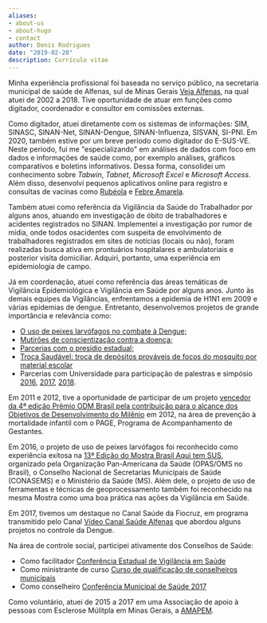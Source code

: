 ```yaml
---
aliases:
- about-us
- about-hugo
- contact
author: Denis Rodrigues
date: "2019-02-28"
description: Currículo vitae
---
```


Minha experiência profissional foi baseada no serviço público, na secretaria
municipal de saúde de Alfenas, sul de Minas Gerais [Veja Alfenas](https://pt.wikipedia.org/wiki/Alfenas), na qual atuei de 2002 a 2018. Tive oportunidade de atuar em funções como digitador, coordenador e consultor em comissões externas.

Como digitador, atuei diretamente com os sistemas de informações: SIM, SINASC, SINAN-Net, SINAN-Dengue, SINAN-Influenza, SISVAN, SI-PNI. Em 2020, também estive por um breve período como digitador do E-SUS-VE. Neste periodo, fui me "especializando" em análises de dados com foco em dados e informações de saúde como, por exemplo análises, gráficos comparativos e boletins informativos. Dessa forma, consolidei um conhecimento sobre _Tabwin_, _Tabnet_, _Microsoft Excel_ e _Microsoft Access_. Além disso, desenvolvi pequenos aplicativos online para registro e consultas de vacinas como [Rubéola](http://epidemiologia.alfenas.mg.gov.br/rubeola/) e [Febre Amarela](http://epidemiologia.alfenas.mg.gov.br/fa/).

Também atuei como referência da Vigilância da Saúde do Trabalhador por alguns anos, atuando em investigação de óbito de trabalhadores e acidentes  registrados no SINAN. Implementei a investigação por rumor de mídia, onde todos osacidentes com suspeita de envolvimento de trabalhadores registrados em sites de notícias (locais ou não), foram realizadas busca ativa em prontuários hospitalares e ambulatoriais e posterior visita domiciliar. Adquiri, portanto, uma experiência em epidemiologia de campo.

Já em coordenação, atuei como referência das áreas temáticas de Vigilância Epidemiológica e Vigilância em Saúde por alguns anos. Junto às demais equipes da Vigilâncias, enfrentamos a epidemia de H1N1 em 2009 e várias epidemias de dengue. Entretanto, desenvolvemos projetos de grande importância e relevância como:

 - [O uso de peixes larvófagos no combate à Dengue;](http://g1.globo.com/mg/sul-de-minas/noticia/2015/12/peixe-e-usado-como-alternativa-no-combate-dengue-em-alfenas-mg.html)
 - [Mutirões de conscientização contra a doença;](http://g1.globo.com/mg/sul-de-minas/noticia/2017/01/funcionarios-e-voluntarios-fazem-mutirao-contra-dengue-em-alfenas.html)
 - [Parcerias com o presídio estadual;](http://www.alfenas.mg.gov.br/parceria-com-presidio-de-alfenas-fortalece-o-controle-da-dengue/)
 - [Troca Saudável: troca de depósitos prováveis de focos do mosquito por material escolar](../content/images/troca_saudavel.png)
 - Parcerias com Universidade para participação de palestras e simpósio [2016](https://www.unifenas.br/noticia.asp?note=uni_2368), [2017](https://www.unifenas.br/noticia.asp?note=uni_2640), [2018](https://www.unifenas.br/noticia.asp?note=uni_3009).
 
Em 2011 e 2012, tive a oportunidade de participar de um projeto [vencedor da 4ª edição Prêmio ODM Brasil pela contribuição para o alcance dos Objetivos de Desenvolvimento do Milênio](http://www.odmbrasil.gov.br/noticias/2012/maio/30-05-2012-organizacoes-sociais-e-prefeituras-recebem-premio-odm-brasil-pela-contribuicao-para-o-alcance-dos-objetivos-de-desenvolvimento-do-milenio) em 2012, na área de prevenção à mortalidade infantil com o PAGE, Programa de Acompanhamento de Gestantes.

Em 2016, o projeto de uso de peixes larvófagos foi reconhecido como experiência exitosa na [13ª Edição do Mostra Brasil Aqui tem SUS](https://www.conasems.org.br/wp-content/uploads/2018/03/Catalogo-2016-WEB-REDUZIDO-ilovepdf-compressed.pdf), organizado pela Organização Pan-Americana da Saúde (OPAS/OMS no Brasil), o Conselho Nacional de Secretarias Municipais de Saúde (CONASEMS) e o Ministério da Saúde (MS). Além dele, o projeto de uso de ferramentas e técnicas de geoprocessamento também foi reconhecido na mesma Mostra como uma boa prática nas ações da Vigilância em Saúde.

Em 2017, tivemos um destaque no Canal Saúde da Fiocruz, em programa transmitido pelo Canal [Vídeo Canal Saúde Alfenas](https://www.canalsaude.fiocruz.br/canal/videoAberto/MG-Alfenas-Combate-ao-Aedes-Aegypti-CSE-0104) que abordou alguns projetos no controle da Dengue.

Na área de controle social, participei ativamente dos Conselhos de Saúde:

 - Como facilitador [Conferência Estadual de Vigilância em Saúde](http://www.alfenas.mg.gov.br/representantes-de-alfenas-participam-da-i-conferencia-estadual-de-vigilancia-em-saude-de-minas-gerais/)
 - Como ministrante de curso [Curso de qualificação de conselheiros municipais](https://saude.mg.gov.br/component/gmg/story/10524-alfenas-realiza-curso-de-qualificacao-de-conselheiros-municipais-de-saude)
 - Como conselheiro [Conferência Municipal de Saúde 2017](https://youtu.be/_hFf0G0U7Y0)
 
Como voluntário, atuei de 2015 a 2017 em uma Associação de apoio à pessoas com Esclerose Múlitpla em Minas Gerais, a [AMAPEM](www.amapem.org.br). 

